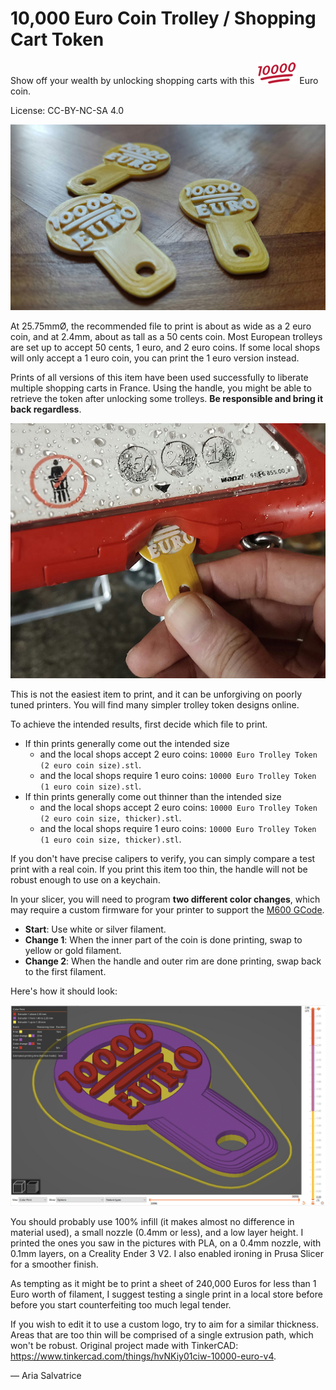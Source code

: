10,000 Euro Coin Trolley / Shopping Cart Token
==============================================

Show off your wealth by unlocking shopping carts with this ![10000](10000.png) Euro coin.

License: CC-BY-NC-SA 4.0

![Sample prints](sample-prints.jpg)

At 25.75mmØ, the recommended file to print is about as wide as a 2 euro coin, and at 2.4mm, about as tall as a 50 cents coin. Most European trolleys are set up to accept 50 cents, 1 euro, and 2 euro coins. If some local shops will only accept a 1 euro coin, you can print the 1 euro version instead.

Prints of all versions of this item have been used successfully to liberate multiple shopping carts in France. Using the handle, you might be able to retrieve the token after unlocking some trolleys. **Be responsible and bring it back regardless**.

![Unlocking a trolley](unlocking.jpg)

This is not the easiest item to print, and it can be unforgiving on poorly tuned printers. You will find many simpler trolley token designs online. 

To achieve the intended results, first decide which file to print.

- If thin prints generally come out the intended size
  - and the local shops accept 2 euro coins: `10000 Euro Trolley Token (2 euro coin size).stl`.
  - and the local shops require 1 euro coins: `10000 Euro Trolley Token (1 euro coin size).stl`.
- If thin prints generally come out thinner than the intended size
  - and the local shops accept 2 euro coins: `10000 Euro Trolley Token (2 euro coin size, thicker).stl`.
  - and the local shops require 1 euro coins: `10000 Euro Trolley Token (1 euro coin size, thicker).stl`.

If you don't have precise calipers to verify, you can simply compare a test print with a real coin. If you print this item too thin, the handle will not be robust enough to use on a keychain.

In your slicer, you will need to program **two different color changes**, which may require a custom firmware for your printer to support the [M600 GCode](https://marlinfw.org/docs/gcode/M600.html).

- **Start**: Use white or silver filament.
- **Change 1**: When the inner part of the coin is done printing, swap to yellow or gold filament.
- **Change 2**: When the handle and outer rim are done printing, swap back to the first filament.

Here's how it should look:

![Example of color change](color-change.jpg)

You should probably use 100% infill (it makes almost no difference in material used), a small nozzle (0.4mm or less), and a low layer height. I printed the ones you saw in the pictures with PLA, on a 0.4mm nozzle, with 0.1mm layers, on a Creality Ender 3 V2. I also enabled ironing in Prusa Slicer for a smoother finish.

As tempting as it might be to print a sheet of 240,000 Euros for less than 1 Euro worth of filament, I suggest testing a single print in a local store before before you start counterfeiting too much legal tender. 

If you wish to edit it to use a custom logo, try to aim for a similar thickness. Areas that are too thin will be comprised of a single extrusion path, which won't be robust.
Original project made with TinkerCAD: <https://www.tinkercad.com/things/hvNKiy01ciw-10000-euro-v4>.

— Aria Salvatrice